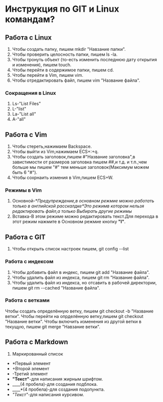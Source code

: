 # Инструкция по GIT и Linux командам?

## Работа с Linux

1. Чтобы создать папку, пишем mkdir "Навзание папки".
2. Чтобы проверить целосность папки, пишем ls -la.
3. Чтобы тронуть объект (то-есть изменить последнюю дату открытия и изменения), пишем touch.
4. Чтобы перейти в содержимое папки, пишем cd.
5. Чтобы перейти в Vim, пишем vim.
6. Чтобы отредактировать файл, пишем vim "Название файла".

### Cокращения в Linux
1. Ls-"List Files"
2. L-"list"
3. La-"List all"
4. A-"all"

## Работа с Vim
1. Чтобы стереть,нажимаем Backspace.
2. Чтобы выйти из Vim,нажимаем ECS+:+q.
3. Чтобы создать заголовок,пишем #"Название заголовка",в завистимости от размеров заголовка пишем ##,и т.д. и т.п.,чем больше мы пишем "#" тем меньше заголовок(Максимум можем быть 6 "#").
4. Чтобы сохрнаить измения в Vim,пишем ECS+W.

### Режимы в Vim
1. Основной-**Предупреждение,в основном режмие можно работать только в английской расскалдке*Это режимв котором нельзя редактировать файл,а только *Выбирать другие режимы**
2. Вставка-В этом режиме можно редактировать текст.Для перехода в этот режим нажмите в Основном режмие кнопку **"I"**.

## Работа с GIT
1. Чтобы открыть список настроек пишем, git config --list

### Работа с индексом

1. Чтобы добавить файл в индекс, пишем git add "Название файла".
2. Чтобы удалить файл из индекса, пишем git rm "Название файла".
3. Чтобы удалить файл из индекса, но отсавить в рабочей директории, пишем git rm --cached "Название файла".

### Работа с ветками
Чтобы создать определённую ветку, пишем git checkout -b "Название ветки".
Чтобы перейти на опрделённую ветку,пишем git checkout "Название ветки".
Чтобы включить изменения из другой ветки в текущую, пишем git merge "Навзание ветки".
## Работа с Markdown
1. Маркированный список
  - *Первый элемент
  - +Второй элемент
  - -Третий элемент
  - **"Текст"**-для написания жирным шрифтом.
  - ____(4 пробела)-для создания подблока.
  - ____*(4 пробела)-для создания подопункта.
  - *"Текст"*-для написания курсивом.
    
